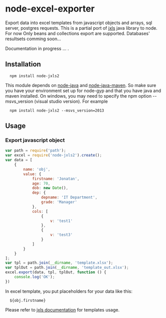 # node-excel-exporter
  Export data into excel templates from javascript objects and arrays, sql server, postgres requests.
  This is a partial port of [jxls](http://jxls.sourceforge.net/1.x/index.html) java library to node.
  For now Only beans and collections export are supported. Databases' resultsets comming soon...

  Documentation in progress ... .

## Installation

      npm install node-jxls2
  This module depends on [node-java](https://github.com/joeferner/node-java) and [node-java-maven](https://github.com/joeferner/node-java-maven). So make sure you have your environment set up for node-gyp and that you have       java and maven installed.
On windows, you may need to specify the npm option --msvs_version (visual studio version). 
For example

      npm install node-jxls2 --msvs_version=2013

## Usage

### Export javascript object

```javascript
var path = require('path');
var excel = require('node-jxls2').create();
var data = [
    {
        name: 'obj',
        value: {
            firstname: 'Jonatan',
            age: 70,
            dob: new Date(),
            dep: {
                depname: 'IT Department',
                grade: 'Manager'
            },
            cols: [
                {
                    v: 'test1'
                },
                {
                    v: 'test3'
                }
            ]
        }
    }
];
var tpl = path.join(__dirname, 'template.xlsx');
var tplOut = path.join(__dirname, 'template_out.xlsx');
excel.export(data, tpl, tplOut, function () {
    console.log('OK');
})
```
In excel template, you put placeholders for your data like this:
      
      ${obj.firstname}
      
Please refer to [jxls documentation](http://jxls.sourceforge.net/1.x/index.html) for templates usage.
